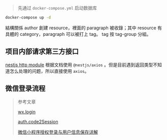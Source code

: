 > 先通过 `docker-compose.yml` 启动数据库

```bash
docker-compose up -d
```

結構關係
author 創建 resource，裡面的 paragraph 被收錄；其中 resource 有具體的 category，paragraph 可以被打上 tag。
tag 按 tag-group 分組。

## 项目内部请求第三方接口

[nestjs http module](https://docs.nestjs.com/techniques/http-module)
根据文档使用 `@nestjs/axios` 。但是目前遇到返回类型不知道怎么处理的问题，所以直接使用 `axios`。

## 微信登录流程

> 参考文章
>
> [wx.login](https://developers.weixin.qq.com/miniprogram/dev/api/open-api/login/wx.login.html)
>
> [auth.code2Session](https://developers.weixin.qq.com/miniprogram/dev/api-backend/open-api/login/auth.code2Session.html)
>
> [微信小程序授权登录与用户信息保存详解](https://cloud.tencent.com/developer/article/1608597)
